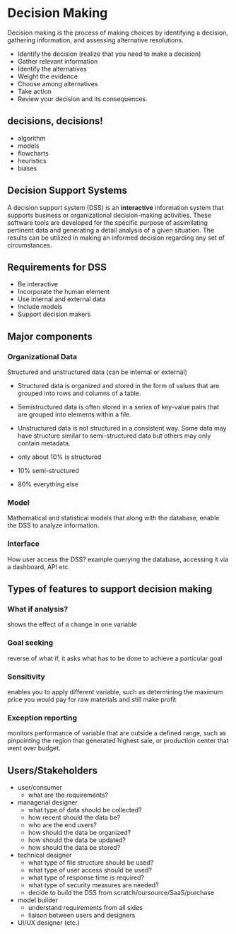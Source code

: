 # Decision Making

Decision making is the process of making choices by identifying a decision, gathering information, and assessing alternative resolutions.

- Identify the decision (realize that you need to make a decision)
- Gather relevant information
- Identify the alternatives
- Weight the evidence
- Choose among alternatives
- Take action
- Review your decision and its consequences.


## decisions, decisions! 
- algorithm
- models
- flowcharts
- heuristics
- biases

## Decision Support Systems
A decision support system (DSS) is an **interactive** information system that supports business or organizational decision-making activities. These software tools are developed for the specific purpose of assimilating pertinent data and generating a detail analysis of a given situation. The results can be utilized in making an informed decision regarding any set of circumstances. 

## Requirements for DSS
- Be interactive
- Incorporate the human element
- Use internal and external data
- Include models
- Support decision makers

## Major components
### Organizational Data
Structured and unstructured data (can be internal or external)
- Structured data is organized and stored in the form of values that are grouped into rows and columns of a table.
- Semistructured data is often stored in a series of key-value pairs that are grouped into elements within a file.
- Unstructured data is not structured in a consistent way. Some data may have structure similar to semi-structured data but others may only contain metadata.

- only about 10% is structured
- 10% semi-structured
- 80% everything else

### Model
Mathematical and statistical models that along with the database, enable the DSS to analyze information. 


### Interface
How user access the DSS? example querying the database, accessing it via a dashboard, API etc.

## Types of features to support decision making

### What if analysis?
shows the effect of a change in one variable

### Goal seeking
reverse of what if, it asks what has to be done to achieve a particular goal

### Sensitivity
enables you to apply different variable, such as determining the maximum price you would pay for raw materials and still make profit

### Exception reporting
monitors performance of variable that are outside a defined range, such as pinpointing the region that generated highest sale, or production center that went over budget.


## Users/Stakeholders
- user/consumer
  - what are the requirements? 
- managerial designer
  - what type of data should be collected?
  - how recent should the data be?
  - who are the end users?
  - how should the data be organized?
  - how should the data be updated?
  - how should the data be stored?
- technical designer
  - what type of file structure should be used?
  - what type of user access should be used?
  - what type of response time is required?
  - what type of security measures are needed?
  - decide to build the DSS from scratch/oursource/SaaS/purchase
- model builder
  - understand requirements from all sides 
  - liaison between users and designers 
- UI/UX designer (etc.)
